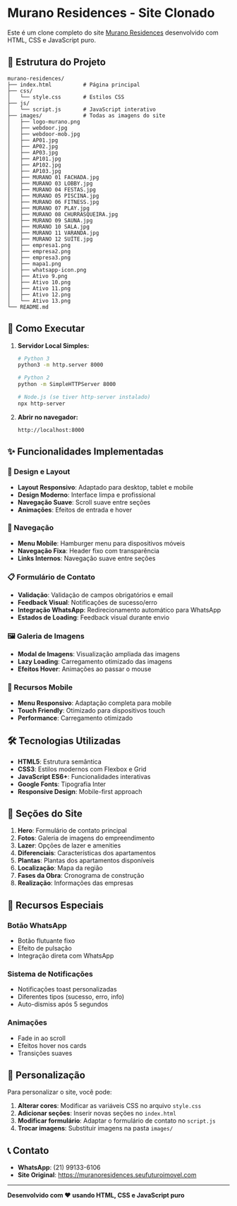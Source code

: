# Murano Residences - Site Clonado

Este é um clone completo do site [Murano Residences](https://muranoresidences.com.br) desenvolvido com HTML, CSS e JavaScript puro.

## 📁 Estrutura do Projeto

```
murano-residences/
├── index.html          # Página principal
├── css/
│   └── style.css       # Estilos CSS
├── js/
│   └── script.js       # JavaScript interativo
├── images/             # Todas as imagens do site
│   ├── logo-murano.png
│   ├── webdoor.jpg
│   ├── webdoor-mob.jpg
│   ├── AP01.jpg
│   ├── AP02.jpg
│   ├── AP03.jpg
│   ├── AP101.jpg
│   ├── AP102.jpg
│   ├── AP103.jpg
│   ├── MURANO 01 FACHADA.jpg
│   ├── MURANO 03 LOBBY.jpg
│   ├── MURANO 04 FESTAS.jpg
│   ├── MURANO 05 PISCINA.jpg
│   ├── MURANO 06 FITNESS.jpg
│   ├── MURANO 07 PLAY.jpg
│   ├── MURANO 08 CHURRASQUEIRA.jpg
│   ├── MURANO 09 SAUNA.jpg
│   ├── MURANO 10 SALA.jpg
│   ├── MURANO 11 VARANDA.jpg
│   ├── MURANO 12 SUÍTE.jpg
│   ├── empresa1.png
│   ├── empresa2.png
│   ├── empresa3.png
│   ├── mapa1.png
│   ├── whatsapp-icon.png
│   ├── Ativo 9.png
│   ├── Ativo 10.png
│   ├── Ativo 11.png
│   ├── Ativo 12.png
│   └── Ativo 13.png
└── README.md
```

## 🚀 Como Executar

1. **Servidor Local Simples:**
   ```bash
   # Python 3
   python3 -m http.server 8000
   
   # Python 2
   python -m SimpleHTTPServer 8000
   
   # Node.js (se tiver http-server instalado)
   npx http-server
   ```

2. **Abrir no navegador:**
   ```
   http://localhost:8000
   ```

## ✨ Funcionalidades Implementadas

### 🎨 Design e Layout
- **Layout Responsivo**: Adaptado para desktop, tablet e mobile
- **Design Moderno**: Interface limpa e profissional
- **Navegação Suave**: Scroll suave entre seções
- **Animações**: Efeitos de entrada e hover

### 📱 Navegação
- **Menu Mobile**: Hamburger menu para dispositivos móveis
- **Navegação Fixa**: Header fixo com transparência
- **Links Internos**: Navegação suave entre seções

### 📋 Formulário de Contato
- **Validação**: Validação de campos obrigatórios e email
- **Feedback Visual**: Notificações de sucesso/erro
- **Integração WhatsApp**: Redirecionamento automático para WhatsApp
- **Estados de Loading**: Feedback visual durante envio

### 🖼️ Galeria de Imagens
- **Modal de Imagens**: Visualização ampliada das imagens
- **Lazy Loading**: Carregamento otimizado das imagens
- **Efeitos Hover**: Animações ao passar o mouse

### 📱 Recursos Mobile
- **Menu Responsivo**: Adaptação completa para mobile
- **Touch Friendly**: Otimizado para dispositivos touch
- **Performance**: Carregamento otimizado

## 🛠️ Tecnologias Utilizadas

- **HTML5**: Estrutura semântica
- **CSS3**: Estilos modernos com Flexbox e Grid
- **JavaScript ES6+**: Funcionalidades interativas
- **Google Fonts**: Tipografia Inter
- **Responsive Design**: Mobile-first approach

## 📱 Seções do Site

1. **Hero**: Formulário de contato principal
2. **Fotos**: Galeria de imagens do empreendimento
3. **Lazer**: Opções de lazer e amenities
4. **Diferenciais**: Características dos apartamentos
5. **Plantas**: Plantas dos apartamentos disponíveis
6. **Localização**: Mapa da região
7. **Fases da Obra**: Cronograma de construção
8. **Realização**: Informações das empresas

## 🎯 Recursos Especiais

### Botão WhatsApp
- Botão flutuante fixo
- Efeito de pulsação
- Integração direta com WhatsApp

### Sistema de Notificações
- Notificações toast personalizadas
- Diferentes tipos (sucesso, erro, info)
- Auto-dismiss após 5 segundos

### Animações
- Fade in ao scroll
- Efeitos hover nos cards
- Transições suaves

## 🔧 Personalização

Para personalizar o site, você pode:

1. **Alterar cores**: Modificar as variáveis CSS no arquivo `style.css`
2. **Adicionar seções**: Inserir novas seções no `index.html`
3. **Modificar formulário**: Adaptar o formulário de contato no `script.js`
4. **Trocar imagens**: Substituir imagens na pasta `images/`

## 📞 Contato

- **WhatsApp**: (21) 99133-6106
- **Site Original**: https://muranoresidences.seufuturoimovel.com

---

**Desenvolvido com ❤️ usando HTML, CSS e JavaScript puro**

